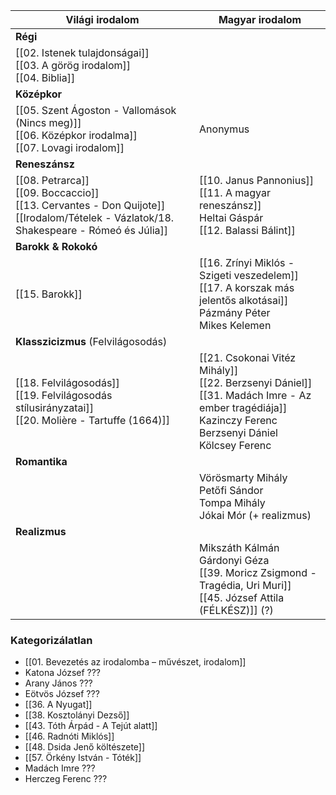 
| Világi irodalom                                                                                                            | Magyar irodalom                                                                                                                                                     |
| -------------------------------------------------------------------------------------------------------------------------- | ------------------------------------------------------------------------------------------------------------------------------------------------------------------- |
| **Régi**                                                                                                                   |                                                                                                                                                                     |
| [[02. Istenek tulajdonságai]]<br>[[03. A görög irodalom]]<br>[[04. Biblia]]<br>                                            |                                                                                                                                                                     |
| **Középkor**                                                                                                               |                                                                                                                                                                     |
| [[05. Szent Ágoston - Vallomások (Nincs meg)]]<br>[[06. Középkor irodalma]]<br>[[07. Lovagi irodalom]]                     | Anonymus                                                                                                                                                            |
| **Reneszánsz**                                                                                                             |                                                                                                                                                                     |
| [[08. Petrarca]]<br>[[09. Boccaccio]]<br>[[13. Cervantes - Don Quijote]]<br>[[Irodalom/Tételek - Vázlatok/18. Shakespeare - Rómeó és Júlia]]<br> | [[10. Janus Pannonius]]<br>[[11. A magyar reneszánsz]]<br>Heltai Gáspár<br>[[12. Balassi Bálint]]                                                                   |
| **Barokk & Rokokó**                                                                                                        |                                                                                                                                                                     |
| [[15. Barokk]]                                                                                                             | [[16. Zrínyi Miklós - Szigeti veszedelem]]<br>[[17. A korszak más jelentős alkotásai]]<br>Pázmány Péter<br>Mikes Kelemen                                            |
| **Klasszicizmus** (Felvilágosodás)                                                                                         |                                                                                                                                                                     |
| [[18. Felvilágosodás]]<br>[[19. Felvilágosodás stílusirányzatai]]<br>[[20. Molière - Tartuffe (1664)]]                     | [[21. Csokonai Vitéz Mihály]]<br>[[22. Berzsenyi Dániel]]<br>[[31. Madách Imre - Az ember tragédiája]]<br>Kazinczy Ferenc<br>Berzsenyi Dániel<br>Kölcsey Ferenc<br> |
| **Romantika**                                                                                                              |                                                                                                                                                                     |
|                                                                                                                            | Vörösmarty Mihály<br>Petőfi Sándor<br>Tompa Mihály<br>Jókai Mór (+ realizmus)                                                                                       |
| **Realizmus**                                                                                                              |                                                                                                                                                                     |
|                                                                                                                            | Mikszáth Kálmán<br>Gárdonyi Géza<br>[[39. Moricz Zsigmond - Tragédia, Uri Muri]]<br>[[45. József Attila (FÉLKÉSZ)]] (?)                                             |

### Kategorizálatlan

- [[01. Bevezetés az irodalomba – művészet, irodalom]]
- Katona József ???
- Arany János ???
- Eötvös József ???
- [[36. A Nyugat]]
- [[38. Kosztolányi Dezső]]
- [[43. Tóth Árpád - A Tejút alatt]]
- [[46. Radnóti Miklós]]
- [[48. Dsida Jenő költészete]]
- [[57. Örkény István - Tóték]]
- Madách Imre ???
- Herczeg Ferenc ???
